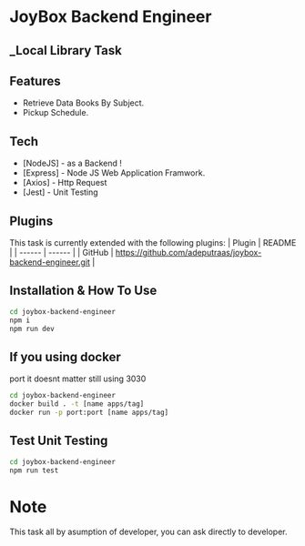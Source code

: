 # JoyBox Backend Engineer 
## _Local Library Task

## Features
- Retrieve Data Books By Subject.
- Pickup Schedule.

## Tech
- [NodeJS] - as a Backend !
- [Express] - Node JS Web Application Framwork.
- [Axios] - Http Request
- [Jest] - Unit Testing

## Plugins
This task is currently extended with the following plugins:
| Plugin | README |
| ------ | ------ |
| GitHub | https://github.com/adeputraas/joybox-backend-engineer.git |

## Installation & How To Use
```sh
cd joybox-backend-engineer
npm i
npm run dev
```

## If you using docker
port it doesnt matter still using 3030
```sh
cd joybox-backend-engineer
docker build . -t [name apps/tag]
docker run -p port:port [name apps/tag] 
```

## Test Unit Testing
```sh
cd joybox-backend-engineer
npm run test
```

# Note
This task all by asumption of developer, you can ask directly to developer.